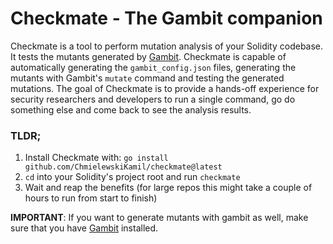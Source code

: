 # Checkmate - The Gambit companion

Checkmate is a tool to perform mutation analysis of your Solidity codebase. It
tests the mutants generated by [Gambit](https://github.com/Certora/gambit).
Checkmate is capable of automatically generating the `gambit_config.json`
files, generating the mutants with Gambit's `mutate` command and testing the
generated mutations. The goal of Checkmate is to provide a hands-off experience
for security researchers and developers to run a single command, go do something
else and come back to see the analysis results.

### TLDR;

1. Install Checkmate with: `go install github.com/ChmielewskiKamil/checkmate@latest`
2. `cd` into your Solidity's project root and run `checkmate`
3. Wait and reap the benefits (for large repos this might take a couple of hours
   to run from start to finish)

**IMPORTANT**: If you want to generate mutants with gambit as well, make sure
that you have [Gambit](https://github.com/Certora/gambit) installed.

